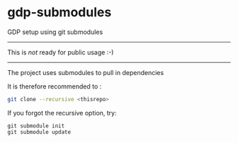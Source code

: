 # gdp-submodules
GDP setup using git submodules

--- 

This is *not* ready for public usage :-)

---- 

The project uses submodules to pull in dependencies

It is therefore recommended to :

```bash
git clone --recursive <thisrepo>
```

If you forgot the recursive option, try:
```
git submodule init
git submodule update
```
